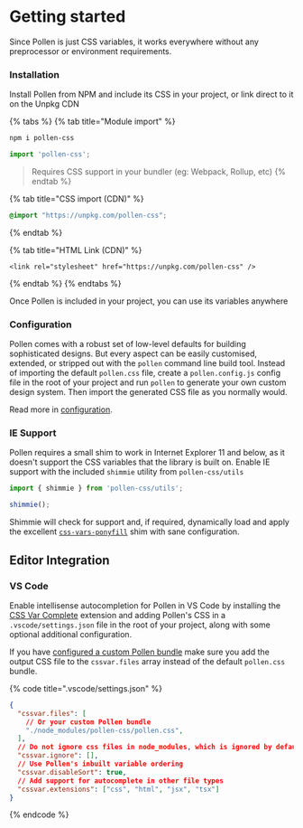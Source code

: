 # Getting started

Since Pollen is just CSS variables, it works everywhere without any preprocessor or environment requirements.

### Installation

Install Pollen from NPM and include its CSS in your project, or link direct to it on the Unpkg CDN

{% tabs %}
{% tab title="Module import" %}
```bash
npm i pollen-css
```

```javascript
import 'pollen-css';
```

> Requires CSS support in your bundler (eg: Webpack, Rollup, etc)
{% endtab %}

{% tab title="CSS import (CDN)" %}
```css
@import "https://unpkg.com/pollen-css";
```
{% endtab %}

{% tab title="HTML Link (CDN)" %}
```markup
<link rel="stylesheet" href="https://unpkg.com/pollen-css" />
```
{% endtab %}
{% endtabs %}

Once Pollen is included in your project, you can use its variables anywhere

### Configuration

Pollen comes with a robust set of low-level defaults for building sophisticated designs. But every aspect can be easily customised, extended, or stripped out with the `pollen` command line build tool. Instead of importing the default `pollen.css` file, create a `pollen.config.js` config file in the root of your project and run `pollen` to generate your own custom design system. Then import the generated CSS file as you normally would.

Read more in [configuration](configuration/ "mention").

### IE Support

Pollen requires a small shim to work in Internet Explorer 11 and below, as it doesn't support the CSS variables that the library is built on. Enable IE support with the included `shimmie` utility from `pollen-css/utils`

```javascript
import { shimmie } from 'pollen-css/utils';

shimmie();
```

Shimmie will check for support and, if required, dynamically load and apply the excellent [`css-vars-ponyfill`](https://jhildenbiddle.github.io/css-vars-ponyfill/#/) shim with sane configuration.

## Editor Integration

### VS Code

Enable intellisense autocompletion for Pollen in VS Code by installing the [CSS Var Complete](https://marketplace.visualstudio.com/items?itemName=phoenisx.cssvar) extension and adding Pollen's CSS in a `.vscode/settings.json` file in the root of your project, along with some optional additional configuration.

If you have [configured a custom Pollen bundle](configuration/) make sure you add the output CSS file to the `cssvar.files` array instead of the default `pollen.css` bundle.

{% code title=".vscode/settings.json" %}
```json
{
  "cssvar.files": [
    // Or your custom Pollen bundle
    "./node_modules/pollen-css/pollen.css",
  ],
  // Do not ignore css files in node_modules, which is ignored by default
  "cssvar.ignore": [],
  // Use Pollen's inbuilt variable ordering
  "cssvar.disableSort": true,
  // Add support for autocomplete in other file types
  "cssvar.extensions": ["css", "html", "jsx", "tsx"]
}
```
{% endcode %}
